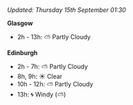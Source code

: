 *Updated: Thursday 15th September 01:30*

**Glasgow**

* 2h - 13h: :partly_sunny: Partly Cloudy

**Edinburgh**

* 2h - 7h: :partly_sunny: Partly Cloudy
* 8h, 9h: :sunny: Clear
* 10h - 12h: :partly_sunny: Partly Cloudy
* 13h: :cyclone: Windy (:partly_sunny:)
